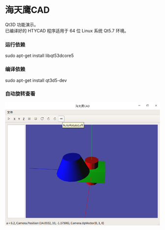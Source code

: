 # 海天鹰CAD
Qt3D 功能演示。  
已编译好的 HTYCAD 程序适用于 64 位 Linux 系统 Qt5.7 环境。
### 运行依赖
sudo apt-get install libqt53dcore5
### 编译依赖
sudo apt-get install qt3d5-dev
### 自动旋转查看
![alt](autorotate.gif)
